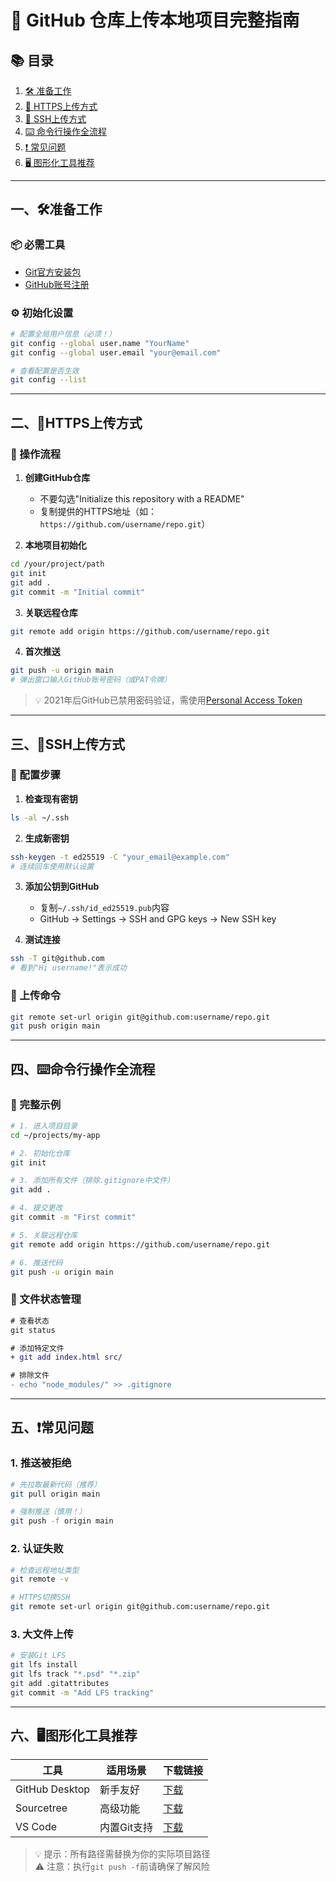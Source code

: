 
# 🚀 GitHub 仓库上传本地项目完整指南

## 📚 目录
1. [🛠️ 准备工作](#一、🛠️准备工作)
2. [🔗 HTTPS上传方式](#二、🔗HTTPS上传方式)
3. [🔐 SSH上传方式](#三、🔐SSH上传方式)
4. [⌨️ 命令行操作全流程](#四、⌨️命令行操作全流程)
5. [❗ 常见问题](#五、❗常见问题)
6. [🖥️ 图形化工具推荐](#六、🖥️图形化工具推荐)

---

## 一、🛠️准备工作
### 📦 必需工具
- [Git官方安装包](https://git-scm.com/downloads)  
- [GitHub账号注册](https://github.com/signup)

### ⚙️ 初始化设置
```bash
# 配置全局用户信息（必须！）
git config --global user.name "YourName"
git config --global user.email "your@email.com"

# 查看配置是否生效
git config --list
```

---

## 二、🔗HTTPS上传方式
### 📌 操作流程
1. **创建GitHub仓库**  
   - 不要勾选"Initialize this repository with a README"
   - 复制提供的HTTPS地址（如：`https://github.com/username/repo.git`）

2. **本地项目初始化**  
```bash
cd /your/project/path
git init
git add .
git commit -m "Initial commit"
```

3. **关联远程仓库**  
```bash
git remote add origin https://github.com/username/repo.git
```

4. **首次推送**  
```bash
git push -u origin main
# 弹出窗口输入GitHub账号密码（或PAT令牌）
```

> 💡 2021年后GitHub已禁用密码验证，需使用[Personal Access Token](https://github.com/settings/tokens)

---

## 三、🔐SSH上传方式
### 🔑 配置步骤
1. **检查现有密钥**  
```bash
ls -al ~/.ssh
```

2. **生成新密钥**  
```bash
ssh-keygen -t ed25519 -C "your_email@example.com"
# 连续回车使用默认设置
```

3. **添加公钥到GitHub**  
   - 复制`~/.ssh/id_ed25519.pub`内容
   - GitHub → Settings → SSH and GPG keys → New SSH key

4. **测试连接**  
```bash
ssh -T git@github.com
# 看到"Hi username!"表示成功
```

### 🚀 上传命令
```bash
git remote set-url origin git@github.com:username/repo.git
git push origin main
```

---

## 四、⌨️命令行操作全流程
### 🎯 完整示例
```bash
# 1. 进入项目目录
cd ~/projects/my-app

# 2. 初始化仓库
git init

# 3. 添加所有文件（排除.gitignore中文件）
git add .

# 4. 提交更改
git commit -m "First commit"

# 5. 关联远程仓库
git remote add origin https://github.com/username/repo.git

# 6. 推送代码
git push -u origin main
```

### 📂 文件状态管理
```diff
# 查看状态
git status

# 添加特定文件
+ git add index.html src/

# 排除文件
- echo "node_modules/" >> .gitignore
```

---

## 五、❗常见问题
### 1. 推送被拒绝
```bash
# 先拉取最新代码（推荐）
git pull origin main

# 强制推送（慎用！）
git push -f origin main
```

### 2. 认证失败
```bash
# 检查远程地址类型
git remote -v

# HTTPS切换SSH
git remote set-url origin git@github.com:username/repo.git
```

### 3. 大文件上传
```bash
# 安装Git LFS
git lfs install
git lfs track "*.psd" "*.zip"
git add .gitattributes
git commit -m "Add LFS tracking"
```

---

## 六、🖥️图形化工具推荐
| 工具 | 适用场景 | 下载链接 |
|------|----------|----------|
| GitHub Desktop | 新手友好 | [下载](https://desktop.github.com) |
| Sourcetree | 高级功能 | [下载](https://www.sourcetreeapp.com) |
| VS Code | 内置Git支持 | [下载](https://code.visualstudio.com) |

> 💡 提示：所有路径需替换为你的实际项目路径  
> ⚠️ 注意：执行`git push -f`前请确保了解风险